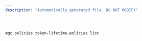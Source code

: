 ```yaml
---
description: "Automatically generated file. DO NOT MODIFY"
---
```


```bash


mgc policies token-lifetime-policies list

```